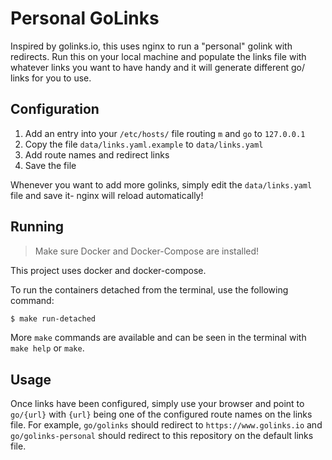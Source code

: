 # Personal GoLinks

Inspired by golinks.io, this uses nginx to run a "personal" golink with redirects. Run this on your local machine and populate the links file with whatever links you want to have handy and it will generate different go/ links for you to use.

## Configuration
1. Add an entry into your `/etc/hosts/` file routing `m` and `go` to `127.0.0.1`
1. Copy the file `data/links.yaml.example` to `data/links.yaml`
1. Add route names and redirect links
1. Save the file

Whenever you want to add more golinks, simply edit the `data/links.yaml` file and save it- nginx will reload automatically!

## Running

> Make sure Docker and Docker-Compose are installed!

This project uses docker and docker-compose.

To run the containers detached from the terminal, use the following command:

```bash
$ make run-detached
```

More `make` commands are available and can be seen in the terminal with `make help` or `make`.


## Usage
Once links have been configured, simply use your browser and point to `go/{url}` with `{url}` being one of the configured route names on the links file. For example, `go/golinks` should redirect to `https://www.golinks.io` and `go/golinks-personal` should redirect to this repository on the default links file.